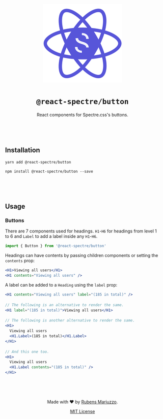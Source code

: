 <div align=center>
<img src="assets/react-spectre-logo.png" width="256" height="256">

# `@react-spectre/button`
React components for Spectre.css's buttons.

<br><br><br>
</div>

## Installation

```shell
yarn add @react-spectre/button
```

```shell
npm install @react-spectre/button --save
```

<br><br><br>

## Usage

### Buttons

There are 7 components used for headings. `H1`-`H6` for headings from level 1 to 6 and `Label` to add a label inside any `H1`-`H6`.

```js
import { Button } from '@react-spectre/button'
```

Headings can have contents by passing children components or setting the `contents` prop:

```jsx
<H1>Viewing all users</H1>
<H1 contents="Viewing all users" />
```

A label can be added to a `Heading` using the `label` prop:

```jsx
<H1 contents="Viewing all users" label="(185 in total)" />

// The following is an alternative to render the same.
<H1 label="(185 in total)">Viewing all users</H1>

// The following is another alternative to render the same.
<H1>
  Viewing all users
  <H1.Label>(185 in total)</H1.Label>
</H1>

// And this one too.
<H1>
  Viewing all users
  <H1.Label contents="(185 in total)" />
</H1>
```

<div align=center>
<br><br><br>

Made with :heart: by [Rubens Mariuzzo](https://github.com/rmariuzzo).

[MIT License](LICENSE)

</div>
